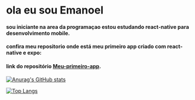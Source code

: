 # ola eu sou Emanoel
#### sou iniciante na area da programaçao estou estudando react-native para desenvolvimento mobile.

#### confira meu repositorio onde está meu primeiro app criado com react-native e expo:

#### link do repositório [Meu-primeiro-app](https://github.com/Emanoellima-dev/Meu-primeiro-app).





[![Anurag's GitHub stats](https://github-readme-stats.vercel.app/api?username=Emanoellima-dev&show_icons=true&theme=radical&hide=contribs,prs&show=discussions_answered)](https://github.com/anuraghazra/github-readme-stats)

[![Top Langs](https://github-readme-stats.vercel.app/api/top-langs/?username=Emanoellima-dev&layout=donut-vertical)](https://github.com/anuraghazra/github-readme-stats)
